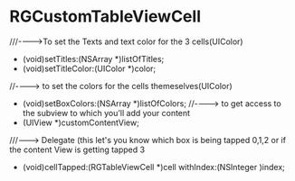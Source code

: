 RGCustomTableViewCell
=====================
///---->To set the Texts and text color for the 3 cells(UIColor)
- (void)setTitles:(NSArray *)listOfTitles;
- (void)setTitleColor:(UIColor *)color;

//----> to set the colors for the cells themeselves(UIColor)
- (void)setBoxColors:(NSArray *)listOfColors;
//----> 
to get access to the subview to which you'll add your content 
- (UIView *)customContentView;


///---> Delegate (this let's you know which box is being tapped 0,1,2 or if the 
content View is getting tapped 3 
- (void)cellTapped:(RGTableViewCell *)cell withIndex:(NSInteger )index;
